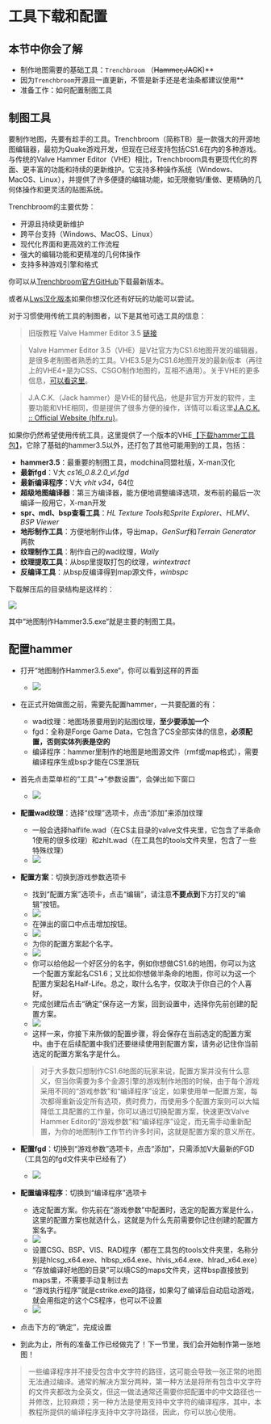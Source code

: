 # 工具下载和配置

## 本节中你会了解
- 制作地图需要的基础工具：```Trenchbroom``` （<del>Hammer,JACK</del>)**
- 因为`Trenchbroom`开源且一直更新，不管是新手还是老油条都建议使用**
- 准备工作：如何配置制图工具

## 制图工具
要制作地图，先要有趁手的工具。Trenchbroom（简称TB）是一款强大的开源地图编辑器，最初为Quake游戏开发，但现在已经支持包括CS1.6在内的多种游戏。与传统的Valve Hammer Editor（VHE）相比，Trenchbroom具有更现代化的界面、更丰富的功能和持续的更新维护。它支持多种操作系统（Windows、MacOS、Linux），并提供了许多便捷的编辑功能，如无限撤销/重做、更精确的几何体操作和更灵活的贴图系统。

Trenchbroom的主要优势：
- 开源且持续更新维护
- 跨平台支持（Windows、MacOS、Linux）
- 现代化界面和更高效的工作流程
- 强大的编辑功能和更精准的几何体操作
- 支持多种游戏引擎和格式

你可以从[Trenchbroom官方GitHub](https://github.com/TrenchBroom/TrenchBroom/releases)下载最新版本。

或者从[Lws汉化版本](resources/TrenchBroom.zip ':ignore')如果你想汉化还有好玩的功能可以尝试。

对于习惯使用传统工具的制图者，以下是其他可选工具的信息：

> 旧版教程 Valve Hammer Editor 3.5 [链接](tutorial/legacy/setup)

> Valve Hammer Editor 3.5（VHE）是V社官方为CS1.6地图开发的编辑器，是很多老制图者熟悉的工具。VHE3.5是为CS1.6地图开发的最新版本（再往上的VHE4+是为CSS、CSGO制作地图的，互相不通用）。关于VHE的更多信息，[可以看这里](wiki/vhe)。

> J.A.C.K.（Jack hammer）是VHE的替代品，他是非官方开发的软件，主要功能和VHE相同，但是提供了很多方便的操作，详情可以看这里[J.A.C.K. :: Official Website (hlfx.ru)](https://jack.hlfx.ru/en/)。

如果你仍然希望使用传统工具，这里提供了一个版本的VHE[【下载hammer工具包】](resources/CS地图制作工具包%202023.03.21.zip ':ignore')，它除了基础的hammer3.5以外，还打包了其他可能用到的工具，包括：
- **hammer3.5**：最重要的制图工具，modchina同盟社版，X-man汉化
- **最新fgd**：V大 *cs16_0.8.2.0_vl.fgd*
- **最新编译程序**：V大 *vhlt v34*，64位
- **超级地图编译器**：第三方编译器，能方便地调整编译选项，发布前的最后一次编译一般用它，X-man开发
- **spr、mdl、bsp查看工具**：*HL Texture Tools*和*Sprite Explorer*、*HLMV*、*BSP Viewer*
- **地形制作工具**：方便地制作山体，导出map，*GenSurf*和*Terrain Generator*两款
- **纹理制作工具**：制作自己的wad纹理，*Wally*
- **纹理提取工具**：从bsp里提取打包的纹理，*wintextract*
- **反编译工具**：从bsp反编译得到map源文件，*winbspc*

下载解压后的目录结构是这样的：

![](../images/vhe_toolkit_folder.png)

其中“地图制作Hammer3.5.exe“就是主要的制图工具。

## 配置hammer
- 打开“地图制作Hammer3.5.exe“，你可以看到这样的界面
	- ![](../images/hammer_layout.png)
- 在正式开始做图之前，需要先配置hammer，一共要配置的有：
	- wad纹理：地图场景要用到的贴图纹理，**至少要添加一个**
	- fgd：全称是Forge Game Data，它包含了CS全部实体的信息，**必须配置，否则实体列表是空的**
	- 编译程序：hammer里制作的地图是地图源文件（rmf或map格式），需要编译程序生成bsp才能在CS里游玩

- 首先点击菜单栏的“工具"→”参数设置“，会弹出如下窗口
	- ![](../images/hammer_setting.png)
- **配置wad纹理**：选择“纹理”选项卡，点击“添加”来添加纹理
	- 一般会选择halflife.wad（在CS主目录的valve文件夹里，它包含了半条命1使用的很多纹理）和zhlt.wad（在工具包的tools文件夹里，包含了一些特殊纹理）
	- ![](../images/hammer_setting_wad.png)
- **配置方案**：切换到游戏参数选项卡
	- 找到“配置方案”选项卡，点击“编辑”，请注意**不要点到**下方打叉的“编辑”按钮。
	- ![](../images/setup_solutions.png)
	- 在弹出的窗口中点击增加按钮。
	- ![](../images/setup_solutions_create.png)
	- 为你的配置方案起个名字。
	- ![](../images/setup_solutions_create_name.png)
	- 你可以给他起一个好区分的名字，例如你想做CS1.6的地图，你可以为这一个配置方案起名CS1.6；又比如你想做半条命的地图，你可以为这一个配置方案起名Half-Life。总之，取什么名字，仅取决于你自己的个人喜好。
	- 完成创建后点击“确定”保存这一方案，回到设置中，选择你先前创建的配置方案。
	- ![](../images/setup_solutions_choose.png)
	- 这样一来，你接下来所做的配置步骤，将会保存在当前选定的配置方案中。由于在后续配置中我们还要继续使用到配置方案，请务必记住你当前选定的配置方案名字是什么。
	> 对于大多数只想制作CS1.6地图的玩家来说，配置方案并没有什么意义，但当你需要为多个金源引擎的游戏制作地图的时候，由于每个游戏采用不同的“游戏参数”和“编译程序”设定，如果使用单一配置方案，每次都得重新设定所有选项，费时费力，而使用多个配置方案则可以大幅降低工具配置的工作量，你可以通过切换配置方案，快速更改Valve Hammer Editor的“游戏参数”和“编译程序”设定，而无需手动重新配置，为你的地图制作工作节约许多时间，这就是配置方案的意义所在。
- **配置fgd**：切换到“游戏参数”选项卡，点击“添加”，只需添加V大最新的FGD（工具包的fgd文件夹中已经有了）
	- ![](../images/hammer_setting_fgd.png)
- **配置编译程序**：切换到“编译程序”选项卡
	- 选定配置方案。你先前在“游戏参数”中配置时，选定的配置方案是什么，这里的配置方案也就选什么，这就是为什么先前需要你记住创建的配置方案名字。
	- ![](../images/setup_solutions_choose_compiler.png)
	- 设置CSG、BSP、VIS、RAD程序（都在工具包的tools文件夹里，名称分别是hlcsg_x64.exe、hlbsp_x64.exe、hlvis_x64.exe、hlrad_x64.exe）
	- “存放编译好地图的目录”可以填CS的maps文件夹，这样bsp直接放到maps里，不需要手动复制过去
	- “游戏执行程序”就是cstrike.exe的路径，如果勾了编译后自动启动游戏，就会用指定的这个CS程序，也可以不设置
	- ![](../images/hammer_setting_compile.png)
- 点击下方的“确定”，完成设置
- 到此为止，所有的准备工作已经做完了！下一节里，我们会开始制作第一张地图！
> 一些编译程序并不接受包含中文字符的路径，这可能会导致一张正常的地图无法通过编译。通常的解决方案分两种，第一种方法是将所有包含中文字符的文件夹都改为全英文，但这一做法通常还需要你把配置中的中文路径也一并修改，比较麻烦；另一种方法是使用支持中文字符的编译程序，其中，本教程所提供的编译程序支持中文字符路径，因此，你可以放心使用。